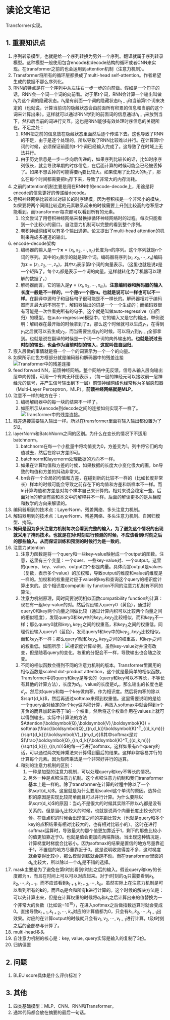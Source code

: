# 读论文笔记

Transformer实现。

## 1. 重要知识点

1. 序列转录模型。也就是给一个序列转换为另外一个序列。翻译就属于序列转录模型。这种模型一般使用包含encode和decode结构的循环或者CNN来实现。在transformer之前的也会运用到attention机制（注意力机制）。
2. Transformer将所有的循环层都换成了multi-head self-attention。作者希望生成的数据不那么序列化。
3. RNN的特点是在一个序列中从左往右一步一步的向前做。假如是一个句子的话，RNN会一个词一个词的向前看。对于第t个词，RNN会计算一个输出叫做$h_t$为这个词的隐藏状态。$h_t$是有前面一个词的隐藏状态$h_{t-1}$和当前第t个词来决定的（也就说，计算当前词的隐藏状态会由前面所有积累的信息和当前的这个词来计算出来）。这样就可以通过RNN学到的前面词的信息通过$h_{t-1}$来放到当下，然和后当前的词进行交互。这也是RNN能够有效处理时序信息的关键所在。不足之处：
   1. RNN把之前的信息放在隐藏状态里面然后逐个传递下去。这也导致了RNN的不足，由于是逐个处理的，所以导致了RNN比较难以并行。在计算第t个词的时候，必须保证前面的t-1个词已经输入完成了。这导致了在时域上无法并行。
   2. 由于历史信息是一步一步向后传递的，如果序列比较长的话，比如时序序列很长，就会导致早期的时序信息，在后面计算的时候可能会已经被丢掉了。如果不想丢掉的可能得要$h_t$要比较大。如果使用了比较大的$h_t$了，那么在每个时间都需要把$h_t$存下来，导致了非常大的内存消耗。
4. 之前的attention机制主要是用在RNN中的encode-decode上，用途是将encode的信息更好的传递给decode。
5. 卷积神经网络比较难以对较长的时序建模。因为卷积核是一个非常小的模块，如果要将两个间隔比较远的元素联系起来的时候需要上升到比较高的卷积层才能看到。而transformer每次都可以看到所有的元素。
   1. 论文尝试了用卷积神经网络来替换掉循环神经网络时的过程。每次只能看到一个比较小的窗口。自注意力机制可以完整的看到整个序列。
   2. 卷积神经网络可以有多个输出通道。论文提出了multi-head attention的机制来完成多通道的输出。
6. encode-decode架构
   1. 编码器的输入是一个$\boldsymbol{x}=(x_i,x_2,\cdots, x_n)$长度为n的序列。这个序列就是n个词的序列。其中的$x_t$表示的就是第t个词。编码器将序列$(x_i,x_2,\cdots, x_n)$编码为$\boldsymbol{z}=(z_i,z_2,\cdots, z_n)$，其中$z_t$表示第t个词的向量表示。（这里也就是说$\boldsymbol{z}$是一个矩阵了。每个$z_t$都是表示一个词的向量。这样就转化为了机器可以理解的数据了。）
   2. 解码器而言，它的输入是$\boldsymbol{y}=(x_i,x_2,\cdots, x_m)$。**注意编码器和解码器的输入长度一般是不一样的，一个是n一个是m。也就是说可以一样也可以不一样**。在翻译中源句子和目标句子很可能是不一样长的。解码器相对于编码器而言最大的不同在于，解码器输出的词是一个一个生成的；而编码器很有可能是一次性看完所有的句子。这个就是叫做auto-regressive（自回归）的模型。在auto-regressive模型中，它的输入又是它的输出。举例说明：解码器在最开始的时候拿到了$\boldsymbol{z}$，那么这个时候就可以生成$y_1$，在得到$y_1$之后就可以去生成$y_2$，而当需要生成$y_t$的时候，可以将$y_1 \text{到} y_{t-1}$全部拿到。也就是说在翻译的时候是一个词一个词的向外输出的。**也就是说过去时刻的输出，也会作为当前时刻的输入，这就叫做自回归**。
7. 嵌入层做的事情就是将一个一个的词表示为一个一个的向量。
8. 如果所示红色方框部分就是编码器和解码器中的残差连接
   ![Transformer中的残差连接](./../../pictures/AttentionsIsAllYouNeed_Figure1_ResNet.png)
9. feed forward NN，前馈神经网络。整个网络中无反馈，信号从输入层向输出层单向传播，可用一个有向无环图表示 。（每一层的神经元可以接收前一层神经元的信号，并产生信号输出到下一层）前馈神经网络也经常称为多层感知器（Multi-Layer Perceptron，MLP）。**前馈神经网络就是MLP**。
10. 注意不一样的地方在于：
    1. 编码解码器中的每一块的结果不一样了。
    2. 如图所示从encode到decode之间的连接如何实现不一样了。![Transformer中的残差连接](../../pictures/AttentionsIsAllYouNeed_Figure1_EncodeToDecode.jpg)。
11. 残差连接需要输入输出一样。所以在transformer里面将输入输出都设置为了512。
12. layerNorm和BatchNorm之间的区别。为什么在变长的情况下不适用batchnorm。
    1. batchnorm在每一个小批量中将均值变为0，方差变为1。列中将它们的均值减去，然后在除以方差即可。
    2. batchnorm和layernorm处理数据的方向不一样。
    3. 如果在计算均值和方差的时候，如果数据的长度大小变化很大的画，bn导致的均值和方差的抖动非常大。
    4. bn会存一个全局的均值和方差，在碰到新的比较不一样的（比如长度非常长）样本的时候可能会导致之前存在下的均值和方差和新样本不一样。而ln计算均值和方差是对每个样本自己来计算的。相对来说会稳定一些。后面对ln的解读有些和本文中的解释并不一样。后面的解读更多的是从梯度和数学的方向来解读的。
13. 编码器用到的技术点：LayerNorm、残差网络、多头注意力机制。
14. 解码器用到的技术点：LayerNorm、残差网络、多头注意力机制、自回归模型、掩码。
15. **掩码是因为多头注意力机制每次会看到完整的输入，为了避免这个情况的出现就采用了掩码技术。也就是在对t时刻进行预测的时候，不应该看到t时刻之后的那些输入。从而保证训练和预测的时候行为是一致的**。
16. 注意力attention
    1. 注意力函数是将一个query和一些key-value映射成一个output的函数。注意，这里有三个变量：一个quer、一些key-value对、一个output。这里的query、key、value、output四个都是向量。具体而言output是values（复数，表示多个value）的加权和，导致output的维度和value的维度是一样的。加权和的权重是对应于value的key和查询这个query的相识度计算出来的。这个相识度compatibility function不同的注意力机制有不同的算法。
    2. 注意力机制原理，同时简要说明相似函数compatibility function的计算：现在有一组key-value的对。然后假设输入query0（黄色），通过将query0和key两个向量之间做比较（通过计算内积可以比较两个向量之间的相似程度），发现query0和key中的$key_1, key_2$比较相似，而和$key_3$不一样；那么query0就和$key_1, key_2$之间的权重高，和$key_3$之间的权重低。同理假设输入query1（蓝色），发现query1和key中的$key_2, key_3$比较相似，而和$key_1$不一样；那么query1就和$key_2, key_3$之间的权重高，和$key_1$之间的权重低。如图所示：![相识度计算举例](../../pictures/AttentionsIsAllYouNeed_CompatibilityFunctionExample.png)。虽然key-value对并没有改变，但是随着query的变化，权重的分配会不一样，导致输出也会随之改变。
    3. 不同的相似函数会得到不同的注意力机制的版本。Transformer里面用的相似函数是scaled dot-product attention，这个就是最简单的相似函数。Transformer中的query和key是等长的（query和key可以不等长，不等长有其他的计算方法），长度为$d_k$。value的长度是$d_v$，那么输出的长度也是$d_v$。然后对query和每一个key做内积，作为相识度。然后将内积的除以$\sqrt{d_k}$，然后再通过softmax来得到权重值。这里需要说明的是给一个query会对给定的n个key做内积计算，再放入softmax中就会得到n个非负的而且加起来等于1的一个权重。然后将这个权重作用在values上就可以得到输出。实际中计算法的方法$Attention(\boldsymbol{Q},\boldsymbol{V},\boldsymbol{K}) = softmax(\frac{\boldsymbol{Q}_{(n,d_k)}\boldsymbol{K}^T_{(d_k,m)}}{\sqrt{d_k}})\boldsymbol{V}_{(m,d_v)}$其中softmax是对$(\frac{\boldsymbol{Q}_{(n,d_k)}\boldsymbol{K}^T_{(d_k,m)}}{\sqrt{d_k}})_{(n,m)}$的每一行进行softmax。这样如果有n个query的话，可以通过两次矩阵乘法来计算得到最后的结果。这样非常容易并行的计算每个元素。因为矩阵乘法是一个非常好并行的运算。
    4. 和别的注意力机制的区别：
       1. 一种是加型的注意力机制，可以处理query和key不等长的情况。
       2. 另外一种是点积注意力机制。这个点积注意力机制和我们transformer基本上是一样的。除了transformer在计算的过程中除以了一个$\sqrt{d_k}$。这里就是为什么要用scaled这个单词的原因。选择点积的原因是实现比较简单而且可以并行计算。为什么要除以$\sqrt{d_k}$的原因：当$d_k$不是很大的时候其实除不除以$d_k$都是没有关系的。但是当$d_k$比较大的时候，也就是说两个向量长度比较长的时候。在做点积的时候会出现值之间的差距比较大（也就是query和多个key的点积结果有相对比较大的，也有相对比较小的）。这时在进行softmax运算时，导致最大的那个值更加靠近于1，剩下的那些比较小的值更加靠近于0。也就是值会更加向两端靠拢。当出现这种情况是，计算梯度时梯度会比较小。因为softmax的结果是置信的地方尽量靠近于1，不置信的地方尽量靠近于0。这是说明收敛得差不多，这时梯度就会变得比较小，那么模型训练就会跑不动。而在transformer里面的$d_k$比较大，所以除以一个$d_k$是不错的选择。
17. mask主要是为了避免在第t时刻看到t时刻之后的输入。假设query和key的长度都为n，而且在时间上可以可以对应起来。对于t时刻的$q_t$只需要看到$k_1,k_2,\cdots,k_{t-1}$，而不应该看到$k_{t+1},k_{t+2},\cdots,k_{n}$。虽然实际上在注意力机制是可以看到所有的$\boldsymbol{k}$的，而且$q_t$是会和所有$\boldsymbol{k}$进行计算的。这个时候的解决方法是：可以先计算出来，但是在计算权重的时候将$q_t$和$k_t$之后计算出来的值替换为一个非常大的负数（比如说$-10^{10}$），在进入softmax之后做指数运算时就会变成0。直接导致$k_{t+1},k_{t+2},\cdots,k_{n}$对应的计算值都为0，只会有$k_1,k_2,\cdots,k_{t-1}$出效果。对应的在计算output的时候就只会有$v_1,v_2,\cdots,v_{t-1}$进行计算，t及t时刻之后的全部参与计算了。
18. multi-head多头
19. 自注意力机制的核心是：key, value, query实际是输入的复制了3份。
20. 归纳偏置

## 2. 问题

1. BLEU score具体是什么评价标准？

## 3. 其他

1. 四类基础模型：MLP、CNN、RNN和Transformer。
2. 通常代码都会放在摘要的最后一句话。